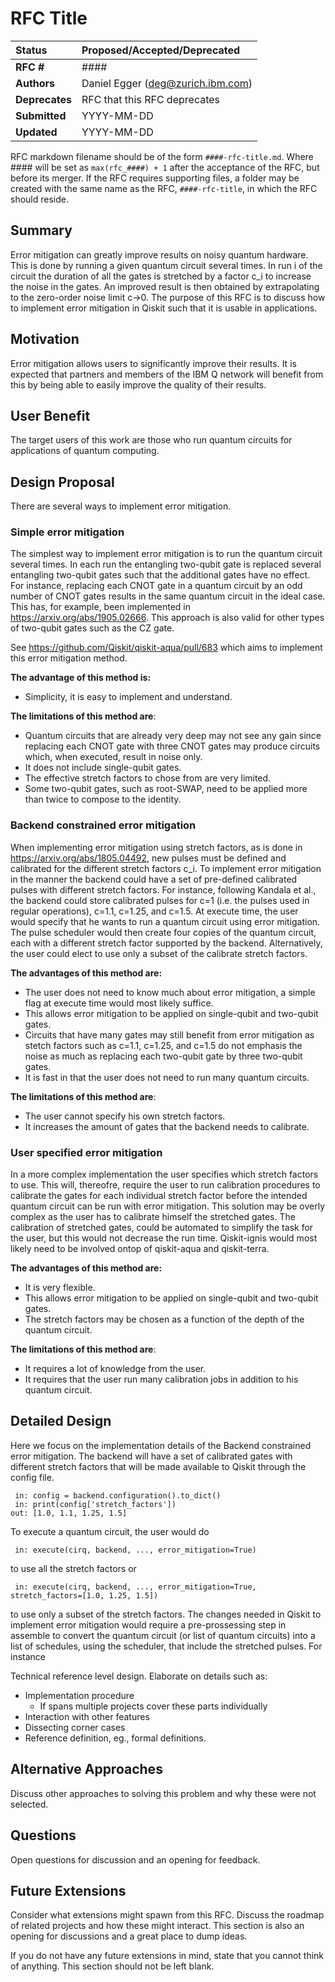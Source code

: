 # RFC Title

| **Status**        | **Proposed/Accepted/Deprecated** |
|:------------------|:---------------------------------------------|
| **RFC #**         | ####                                         |
| **Authors**       | Daniel Egger (deg@zurich.ibm.com)            |
| **Deprecates**    | RFC that this RFC deprecates                 |
| **Submitted**     | YYYY-MM-DD                                   |
| **Updated**       | YYYY-MM-DD                                   |

RFC markdown filename should be of the form `####-rfc-title.md`. Where #### will be set as `max(rfc_####) + 1` after the acceptance of the RFC, but before its merger. If the RFC requires supporting files, a folder may be created with the same name as the RFC, `####-rfc-title`, in which the RFC should reside.

## Summary
Error mitigation can greatly improve results on noisy quantum hardware.
This is done by running a given quantum circuit several times.
In run i of the circuit the duration of all the gates is stretched by a factor c_i to increase the noise in the gates.
An improved result is then obtained by extrapolating to the zero-order noise limit c->0.
The purpose of this RFC is to discuss how to implement error mitigation in Qiskit such that it is usable in applications.

## Motivation
Error mitigation allows users to significantly improve their results.
It is expected that partners and members of the IBM Q network will benefit from this by being able to easily improve the quality of their results.

## User Benefit
The target users of this work are those who run quantum circuits for applications of quantum computing.

## Design Proposal
There are several ways to implement error mitigation.

### Simple error mitigation
The simplest way to implement error mitigation is to run the quantum circuit several times. 
In each run the entangling two-qubit gate is replaced several entangling two-qubit gates such that the additional gates have no effect.
For instance, replacing each CNOT gate in a quantum circuit by an odd number of CNOT gates results in the same quantum circuit in the ideal case.
This has, for example, been implemented in https://arxiv.org/abs/1905.02666.
This approach is also valid for other types of two-qubit gates such as the CZ gate.

See https://github.com/Qiskit/qiskit-aqua/pull/683 which aims to implement this error mitigation method.

**The advantage of this method is:**
- Simplicity, it is easy to implement and understand.

**The limitations of this method are**:
- Quantum circuits that are already very deep may not see any gain since replacing each CNOT gate with three CNOT gates may produce circuits which, when executed, result in noise only.
- It does not include single-qubit gates.
- The effective stretch factors to chose from are very limited.
- Some two-qubit gates, such as root-SWAP, need to be applied more than twice to compose to the identity.

### Backend constrained error mitigation
When implementing error mitigation using stretch factors, as is done in https://arxiv.org/abs/1805.04492, new pulses must be defined and calibrated for the different stretch factors c_i.
To implement error mitigation in the manner the backend could have a set of pre-defined calibrated pulses with different stretch factors.
For instance, following Kandala et al., the backend could store calibrated pulses for c=1 (i.e. the pulses used in regular operations), c=1.1, c=1.25, and c=1.5.
At execute time, the user would specify that he wants to run a quantum circuit using error mitigation.
The pulse scheduler would then create four copies of the quantum circuit, each with a different stretch factor supported by the backend.
Alternatively, the user could elect to use only a subset of the calibrate stretch factors.

**The advantages of this method are:**
- The user does not need to know much about error mitigation, a simple flag at execute time would most likely suffice.
- This allows error mitigation to be applied on single-qubit and two-qubit gates.
- Circuits that have many gates may still benefit from error mitigation as stetch factors such as c=1.1, c=1.25, and c=1.5 do not emphasis the noise as much as replacing each two-qubit gate by three two-qubit gates.
- It is fast in that the user does not need to run many quantum circuits.

**The limitations of this method are**:
- The user cannot specify his own stretch factors.
- It increases the amount of gates that the backend needs to calibrate.

### User specified error mitigation
In a more complex implementation the user specifies which stretch factors to use.
This will, thereofre, require the user to run calibration procedures to calibrate the gates for each individual stretch factor before the intended quantum circuit can be run with error mitigation.
This solution may be overly complex as the user has to calibrate himself the stretched gates.
The calibration of stretched gates, could be automated to simplify the task for the user, but this would not decrease the run time.
Qiskit-ignis would most likely need to be involved ontop of qiskit-aqua and qiskit-terra.

**The advantages of this method are:**
- It is very flexible.
- This allows error mitigation to be applied on single-qubit and two-qubit gates.
- The stretch factors may be chosen as a function of the depth of the quantum circuit.

**The limitations of this method are**:
- It requires a lot of knowledge from the user.
- It requires that the user run many calibration jobs in addition to his quantum circuit.

## Detailed Design
Here we focus on the implementation details of the Backend constrained error mitigation.
The backend will have a set of calibrated gates with different stretch factors that will be made available to Qiskit through the config file.

```
 in: config = backend.configuration().to_dict()
 in: print(config['stretch_factors'])
out: [1.0, 1.1, 1.25, 1.5]
```

To execute a quantum circuit, the user would do
```
 in: execute(cirq, backend, ..., error_mitigation=True)
```
to use all the stretch factors or 
```
 in: execute(cirq, backend, ..., error_mitigation=True, stretch_factors=[1.0, 1.25, 1.5])
```
to use only a subset of the stretch factors.
The changes needed in Qiskit to implement error mitigation would require a pre-prossessing step in assemble to convert the quantum circuit (or list of quantum circuits) into a list of schedules, using the scheduler, that include the stretched pulses.
For instance

Technical reference level design. Elaborate on details such as:
- Implementation procedure
  - If spans multiple projects cover these parts individually
- Interaction with other features
- Dissecting corner cases
- Reference definition, eg., formal definitions.

## Alternative Approaches
Discuss other approaches to solving this problem and why these were not selected.

## Questions
Open questions for discussion and an opening for feedback.

## Future Extensions
Consider what extensions might spawn from this RFC. Discuss the roadmap of related projects and how these might interact. This section is also an opening for discussions and a great place to dump ideas.

If you do not have any future extensions in mind, state that you cannot think of anything. This section should not be left blank.
